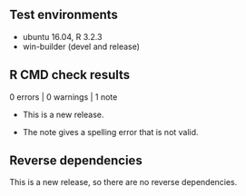 ## Test environments
* ubuntu 16.04, R 3.2.3
* win-builder (devel and release)

## R CMD check results

0 errors | 0 warnings | 1 note

* This is a new release.

* The note gives a spelling error that is not valid.

## Reverse dependencies

This is a new release, so there are no reverse dependencies.
